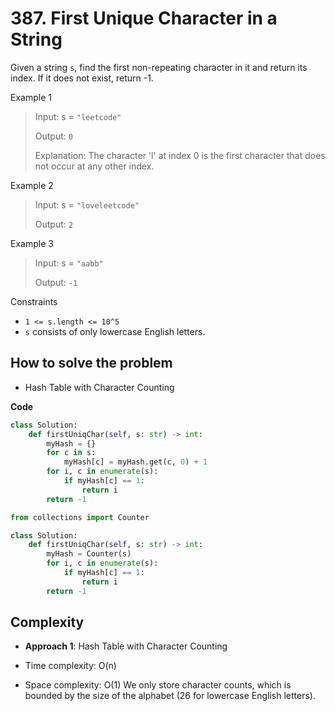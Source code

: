 # 387. First Unique Character in a String
<Badge type="tip" text="Easy" />[<Badge type="info" text="LeetCode" />](https://leetcode.com/problems/first-unique-character-in-a-string/)

Given a string `s`, find the first non-repeating character in it and return its index. If it does not exist, return -1.

Example 1
> Input: s = `"leetcode"`
>
> Output: `0`
>
> Explanation: The character 'l' at index 0 is the first character that does not occur at any other index.

Example 2
> Input: s = `"loveleetcode"`
>
> Output: `2`

Example 3
> Input: s = `"aabb"`
>
> Output: `-1`

Constraints
- `1 <= s.length <= 10^5`
- `s` consists of only lowercase English letters.

## How to solve the problem

- Hash Table with Character Counting

**Code**

```python
class Solution:
    def firstUniqChar(self, s: str) -> int:
        myHash = {}
        for c in s:
            myHash[c] = myHash.get(c, 0) + 1
        for i, c in enumerate(s):
            if myHash[c] == 1:
                return i
        return -1
```

```python
from collections import Counter

class Solution:
    def firstUniqChar(self, s: str) -> int:
        myHash = Counter(s)
        for i, c in enumerate(s):
            if myHash[c] == 1:
                return i
        return -1
```

## Complexity

- **Approach 1**: Hash Table with Character Counting

- Time complexity: O(n)

- Space complexity: O(1) We only store character counts, which is bounded by the size of the alphabet (26 for lowercase English letters).


